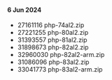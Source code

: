 #### 6 Jun 2024
- 27161116 php-74al2.zip
- 27221255 php-80al2.zip
- 31393557 php-81al2.zip
- 31898673 php-82al2.zip
- 32960030 php-82al2-arm.zip
- 31086096 php-83al2.zip
- 33041773 php-83al2-arm.zip
